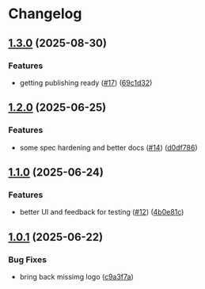 # Changelog

## [1.3.0](https://github.com/sdlp-org/sdlp/compare/sdlp-sdk-v1.2.0...sdlp-sdk-v1.3.0) (2025-08-30)


### Features

* getting publishing ready ([#17](https://github.com/sdlp-org/sdlp/issues/17)) ([69c1d32](https://github.com/sdlp-org/sdlp/commit/69c1d3267dabaf035a047c66242fca9f5f70c173))

## [1.2.0](https://github.com/sdlp-org/sdlp/compare/sdlp-sdk-v1.1.0...sdlp-sdk-v1.2.0) (2025-06-25)

### Features

- some spec hardening and better docs ([#14](https://github.com/sdlp-org/sdlp/issues/14)) ([d0df786](https://github.com/sdlp-org/sdlp/commit/d0df786c9396ebfac7012061fb937192126fe872))

## [1.1.0](https://github.com/sdlp-org/sdlp/compare/sdlp-sdk-v1.0.1...sdlp-sdk-v1.1.0) (2025-06-24)

### Features

- better UI and feedback for testing ([#12](https://github.com/sdlp-org/sdlp/issues/12)) ([4b0e81c](https://github.com/sdlp-org/sdlp/commit/4b0e81c7dde9d36a7919cf8f292e8657f1fd6690))

## [1.0.1](https://github.com/sdlp-org/sdlp/compare/sdlp-sdk-v1.0.0...sdlp-sdk-v1.0.1) (2025-06-22)

### Bug Fixes

- bring back missimg logo ([c9a3f7a](https://github.com/sdlp-org/sdlp/commit/c9a3f7aecf8b2c735df5daee62e46c2e4b879868))
